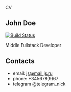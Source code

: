 CV

## John Doe

[![Build Status](https://travis-ci.org/joemccann/dillinger.svg?branch=master)](https://travis-ci.org/joemccann/dillinger)

Middle Fullstack Developer

## Contacts

- email: js@mail.js.ru
- phone: +345678(9)67
- telegram @telegram_nick

